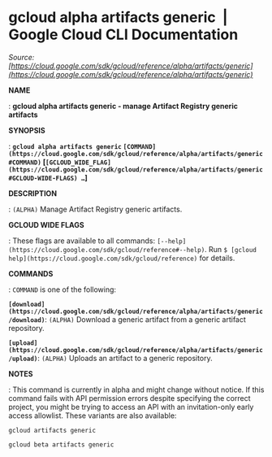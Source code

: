# gcloud alpha artifacts generic  |  Google Cloud CLI Documentation

*Source: [https://cloud.google.com/sdk/gcloud/reference/alpha/artifacts/generic](https://cloud.google.com/sdk/gcloud/reference/alpha/artifacts/generic)*

**NAME**

: **gcloud alpha artifacts generic - manage Artifact Registry generic artifacts**

**SYNOPSIS**

: **`gcloud alpha artifacts generic` `[COMMAND](https://cloud.google.com/sdk/gcloud/reference/alpha/artifacts/generic#COMMAND)` [`[GCLOUD_WIDE_FLAG](https://cloud.google.com/sdk/gcloud/reference/alpha/artifacts/generic#GCLOUD-WIDE-FLAGS) …`]**

**DESCRIPTION**

: `(ALPHA)` Manage Artifact Registry generic artifacts.

**GCLOUD WIDE FLAGS**

: These flags are available to all commands: `[--help](https://cloud.google.com/sdk/gcloud/reference#--help)`.
Run `$ [gcloud help](https://cloud.google.com/sdk/gcloud/reference)` for details.

**COMMANDS**

: ``COMMAND`` is one of the following:

**`[download](https://cloud.google.com/sdk/gcloud/reference/alpha/artifacts/generic/download)`**:
`(ALPHA)` Download a generic artifact from a generic artifact
repository.

**`[upload](https://cloud.google.com/sdk/gcloud/reference/alpha/artifacts/generic/upload)`**:
`(ALPHA)` Uploads an artifact to a generic repository.

**NOTES**

: This command is currently in alpha and might change without notice. If this
command fails with API permission errors despite specifying the correct project,
you might be trying to access an API with an invitation-only early access
allowlist. These variants are also available:

```
gcloud artifacts generic
```

```
gcloud beta artifacts generic
```